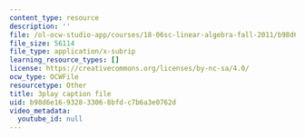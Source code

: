 ```yaml
---
content_type: resource
description: ''
file: /ol-ocw-studio-app/courses/18-06sc-linear-algebra-fall-2011/b98d6e16932833068bfdc7b6a3e0762d_nHlE7EgJFds.srt
file_size: 56114
file_type: application/x-subrip
learning_resource_types: []
license: https://creativecommons.org/licenses/by-nc-sa/4.0/
ocw_type: OCWFile
resourcetype: Other
title: 3play caption file
uid: b98d6e16-9328-3306-8bfd-c7b6a3e0762d
video_metadata:
  youtube_id: null
---
```

